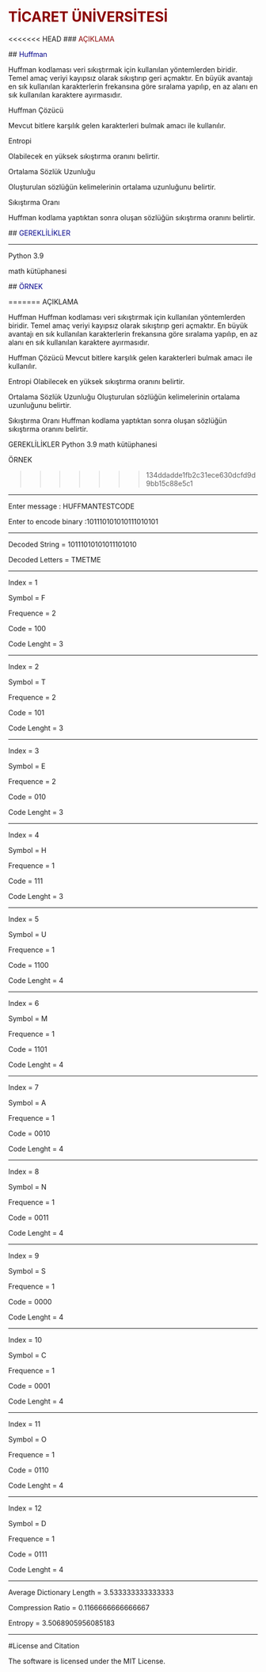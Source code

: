 # <span style="color: darkred"> TİCARET ÜNİVERSİTESİ </span> 

<<<<<<< HEAD
###<span style="color: darkred"> AÇIKLAMA  </span>

##<span style="color: darkblue"> Huffman  </span>

 Huffman kodlaması veri sıkıştırmak için kullanılan yöntemlerden biridir.
 Temel amaç veriyi kayıpsız olarak sıkıştırıp geri açmaktır.
 En büyük avantajı en sık kullanılan karakterlerin frekansına göre sıralama yapılıp, 
en az alanı en sık kullanılan karaktere ayırmasıdır.

Huffman Çözücü

 Mevcut bitlere karşılık gelen karakterleri bulmak amacı ile kullanılır.
 
Entropi

 Olabilecek en yüksek sıkıştırma oranını belirtir.

Ortalama Sözlük Uzunluğu

 Oluşturulan sözlüğün kelimelerinin ortalama uzunluğunu belirtir.

Sıkıştırma Oranı

 Huffman kodlama yaptıktan sonra oluşan sözlüğün sıkıştırma oranını belirtir.

##<span style="color: darkblue"> GEREKLİLİKLER  </span>


--------------------------------------------------


Python 3.9

math kütüphanesi 


##<span style="color: darkblue"> ÖRNEK  </span>

=======
AÇIKLAMA

Huffman
 Huffman kodlaması veri sıkıştırmak için kullanılan yöntemlerden biridir.
 Temel amaç veriyi kayıpsız olarak sıkıştırıp geri açmaktır.
 En büyük avantajı en sık kullanılan karakterlerin frekansına göre sıralama yapılıp, 
en az alanı en sık kullanılan karaktere ayırmasıdır.

Huffman Çözücü
 Mevcut bitlere karşılık gelen karakterleri bulmak amacı ile kullanılır.
 
Entropi
 Olabilecek en yüksek sıkıştırma oranını belirtir.

Ortalama Sözlük Uzunluğu
 Oluşturulan sözlüğün kelimelerinin ortalama uzunluğunu belirtir.

Sıkıştırma Oranı
 Huffman kodlama yaptıktan sonra oluşan sözlüğün sıkıştırma oranını belirtir.

GEREKLİLİKLER
Python 3.9
math kütüphanesi 

ÖRNEK
>>>>>>> 134ddadde1fb2c31ece630dcfd9d9bb15c88e5c1
--------------------------------------------------

Enter message : HUFFMANTESTCODE

Enter to encode binary :101110101010111010101

--------------------------------------------------

Decoded String =  10111010101011101010

Decoded Letters =  TMETME

--------------------------------------------------

Index =  1

Symbol =  F

Frequence =  2

Code =  100

Code Lenght =  3

--------------------------------------------------

Index =  2

Symbol =  T

Frequence =  2

Code =  101

Code Lenght =  3

--------------------------------------------------

Index =  3

Symbol =  E

Frequence =  2

Code =  010

Code Lenght =  3

--------------------------------------------------

Index =  4

Symbol =  H

Frequence =  1

Code =  111

Code Lenght =  3

--------------------------------------------------

Index =  5

Symbol =  U

Frequence =  1

Code =  1100

Code Lenght =  4

--------------------------------------------------

Index =  6

Symbol =  M

Frequence =  1

Code =  1101

Code Lenght =  4


--------------------------------------------------

Index =  7

Symbol =  A

Frequence =  1

Code =  0010

Code Lenght =  4

--------------------------------------------------

Index =  8

Symbol =  N

Frequence =  1

Code =  0011

Code Lenght =  4

--------------------------------------------------

Index =  9

Symbol =  S

Frequence =  1

Code =  0000

Code Lenght =  4

--------------------------------------------------

Index =  10

Symbol =  C

Frequence =  1

Code =  0001

Code Lenght =  4

--------------------------------------------------

Index =  11

Symbol =  O

Frequence =  1

Code =  0110

Code Lenght =  4

--------------------------------------------------

Index =  12

Symbol =  D

Frequence =  1

Code =  0111

Code Lenght =  4

--------------------------------------------------

Average Dictionary Length =  3.533333333333333

Compression Ratio =  0.1166666666666667

Entropy =  3.5068905956085183

--------------------------------------------------


#License and Citation

The software is licensed under the MIT License.


